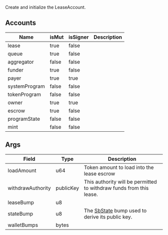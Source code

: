 Create and initialize the LeaseAccount.

## Accounts
|Name|isMut|isSigner|Description|
|--|--|--|--|
| lease | true | false |  |
| queue | true | false |  |
| aggregator | false | false |  |
| funder | true | false |  |
| payer | true | true |  |
| systemProgram | false | false |  |
| tokenProgram | false | false |  |
| owner | true | true |  |
| escrow | true | false |  |
| programState | false | false |  |
| mint | false | false |  |
## Args
|Field|Type|Description|
|--|--|--|
| loadAmount |  u64 | Token amount to load into the lease escrow |
| withdrawAuthority |  publicKey | This authority will be permitted to withdraw funds from this lease. |
| leaseBump |  u8 |  |
| stateBump |  u8 | The [SbState](/solana/idl/accounts/SbState) bump used to derive its public key. |
| walletBumps |  bytes |  |
